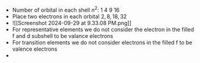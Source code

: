 - Number of orbital in each shell $n^2$: 1 4 9 16
- Place two electrons in each orbital $2,8,18,32$
- ![[Screenshot 2024-09-29 at 9.33.08 PM.png]]
- For representative elements we do not consider the electron in the filled f and d subshell to be valance electrons
- For transition elements we do not consider electrons in the filled f to be valence electrons
- 